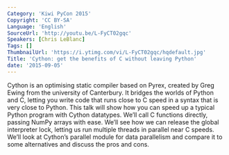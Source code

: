 ```yaml
---
Category: 'Kiwi PyCon 2015'
Copyright: 'CC BY-SA'
Language: 'English'
SourceUrl: 'http://youtu.be/L-FyCT02gqc'
Speakers: [Chris LeBlanc]
Tags: []
ThumbnailUrl: 'https://i.ytimg.com/vi/L-FyCT02gqc/hqdefault.jpg'
Title: 'Cython: get the benefits of C without leaving Python'
date: '2015-09-05'
---
```

Cython is an optimising static compiler based on Pyrex, created by Greg Ewing from the university of Canterbury.  It bridges the worlds of Python and C, letting you write code that runs close to C speed in a syntax that is very close to Python.  This talk will show how you can speed up a typical Python program with Cython datatypes.  We’ll call C functions directly, passing NumPy arrays with ease.  We’ll see how we can release the global interpreter lock, letting us run multiple threads in parallel near C speeds.  We’ll look at Cython’s parallel module for data parallelism and compare it to some alternatives and discuss the pros and cons.